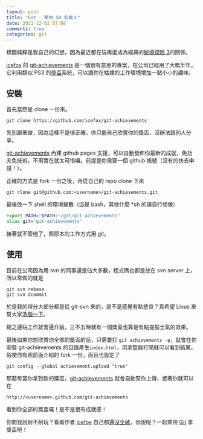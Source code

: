 ```yaml
---
layout: post
title: "Git - 擊倒 50 名敵人"
date: 2011-12-02 07:08
comments: true
categories: git
---
```

標題純粹是我自己的幻想，因為最近都在玩再度成為經典的[秘境探險 3](http://acg.gamer.com.tw/acgDetail.php?s=42215)的關係。

[icefox](https://github.com/icefox) 的 [git-achievements](https://github.com/icefox/git-achievements) 是一個很有意思的專案，在公司已經用了大概半年。它利用類似 PS3 的[獎盃](http://www.yourgamercards.net/profile/alecchen)系統，可以讓你在枯燥的工作環境增加一點小小的趣味。


## 安裝

首先當然是 clone 一份來。

```
git clone https://github.com/icefox/git-achievements
```

先別跟著做，因為這樣不是很正確，你只能自己欣賞你的獎盃，沒辦法跟別人分享。

[git-achievements](https://github.com/icefox/git-achievements) 內建 github pages 支援，可以自動發佈你最新的成就，免功夫免技術，不用實在就太可惜囉。前提是你需要一個 github 帳號（沒有的快去申請！）。

正確的方式是 fork 一份之後，再從自己的 repo clone 下來

```
git clone git@github.com:<username>/git-achievements.git
```

最後改一下 shell 的環境變數（這是 bash，其他什麼 *sh 的請自行想像）


``` bash
export PATH="$PATH:~/git/git-achievements"
alias git="git-achievements"
```

接著就不管他了，照原本的工作方式用 git。

## 使用

目前在公司因為用 svn 的同事還是佔大多數，程式碼也都是放在 svn server 上，所以常做的就是

```
git svn rebase
git svn dcommit
```

於是我的得分大部分都是從 git-svn 來的，是不是感覺有點悲哀？真希望 Linus 來幫大家[洗腦一下](http://www.youtube.com/watch?v=4XpnKHJAok8)。

總之邊~~玩~~工作就會邊升級，三不五時就有一個獎盃也算是有點提振士氣的效果。

最後如果你想欣賞你全部的獎盃的話，只需要打 `git achievements -p`，就會在你安裝 git-achievements 的目錄產生`index.html`，用瀏覽器打開就可以看到結果。假使你有照前面介紹的 fork 一份，而且也設定了

```
git config --global achievement.upload "true"
```

那麼每當你拿到新的獎盃，[git-achievements](https://github.com/icefox/git-achievements) 就會自動幫你上傳，接著你就可以在

```
http://<username>.github.com/git-achievements
```

看到你全部的獎盃囉！是不是很有成就感！

你問我說耐不耐玩？看看作者 [icefox](https://github.com/icefox) 自己都[還沒全破](http://icefox.github.com/git-achievements/)，你說呢？一起來用 [Git](http://git-scm.com/) 拿獎盃吧！
